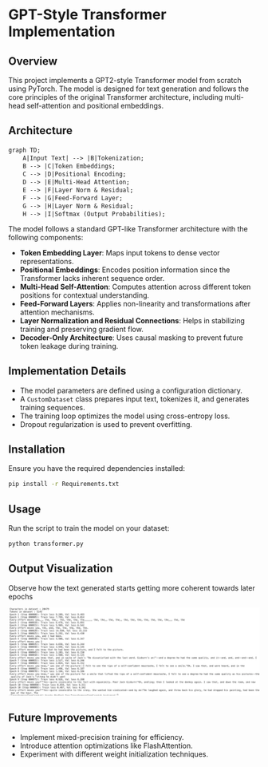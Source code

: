 # GPT-Style Transformer Implementation

## Overview
This project implements a GPT2-style Transformer model from scratch using PyTorch. The model is designed for text generation and follows the core principles of the original Transformer architecture, including multi-head self-attention and positional embeddings.

## Architecture

```mermaid
graph TD;
    A|Input Text| --> |B|Tokenization;
    B --> |C|Token Embeddings;
    C --> |D|Positional Encoding;
    D --> |E|Multi-Head Attention;
    E --> |F|Layer Norm & Residual;
    F --> |G|Feed-Forward Layer;
    G --> |H|Layer Norm & Residual;
    H --> |I|Softmax (Output Probabilities);
```

The model follows a standard GPT-like Transformer architecture with the following components:

- **Token Embedding Layer**: Maps input tokens to dense vector representations.
- **Positional Embeddings**: Encodes position information since the Transformer lacks inherent sequence order.
- **Multi-Head Self-Attention**: Computes attention across different token positions for contextual understanding.
- **Feed-Forward Layers**: Applies non-linearity and transformations after attention mechanisms.
- **Layer Normalization and Residual Connections**: Helps in stabilizing training and preserving gradient flow.
- **Decoder-Only Architecture**: Uses causal masking to prevent future token leakage during training.

## Implementation Details
- The model parameters are defined using a configuration dictionary.
- A `CustomDataset` class prepares input text, tokenizes it, and generates training sequences.
- The training loop optimizes the model using cross-entropy loss.
- Dropout regularization is used to prevent overfitting.

## Installation
Ensure you have the required dependencies installed:
```bash
pip install -r Requirements.txt
```

## Usage
Run the script to train the model on your dataset:
```bash
python transformer.py
```
## Output Visualization
Observe how the text generated starts getting more coherent towards later epochs

![LLM Output](https://github.com/hkumar00/TransformersFromScratch/blob/main/images/Output.png)

## Future Improvements
- Implement mixed-precision training for efficiency.
- Introduce attention optimizations like FlashAttention.
- Experiment with different weight initialization techniques.

